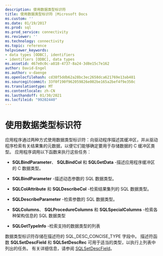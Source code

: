 ```yaml
---
description: 使用数据类型标识符
title: 使用数据类型标识符 |Microsoft Docs
ms.custom: ''
ms.date: 01/19/2017
ms.prod: sql
ms.prod_service: connectivity
ms.reviewer: ''
ms.technology: connectivity
ms.topic: reference
helpviewer_keywords:
- data types [ODBC], identifiers
- identifiers [ODBC], data types
ms.assetid: 467e0c0c-a818-4737-8a24-3d8e15c7e162
author: David-Engel
ms.author: v-daenge
ms.openlocfilehash: cd38f5ddb62a28bc3ec2658dca621769e13ab481
ms.sourcegitcommit: 33f0f190f962059826e002be165a2bef4f9e350c
ms.translationtype: MT
ms.contentlocale: zh-CN
ms.lasthandoff: 01/30/2021
ms.locfileid: "99202440"
---
```

# <a name="using-data-type-identifiers"></a>使用数据类型标识符
应用程序通过两种方式使用数据类型标识符：向驱动程序描述其缓冲区，并从驱动程序检索有关结果集的元数据，以便它们能够确定要用于存储数据的 C 缓冲区类型。 应用程序调用以下函数来执行这些任务：  
  
-   **SQLBindParameter**、 **SQLBindCol** 和 **SQLGetData** -描述应用程序缓冲区的 C 数据类型。  
  
-   **SQLBindParameter** -描述动态参数的 SQL 数据类型。  
  
-   **SQLColAttribute** 和 **SQLDescribeCol** -检索结果集列的 SQL 数据类型。  
  
-   **SQLDescribeParameter** -检索参数的 SQL 数据类型。  
  
-   **SQLColumns**、 **SQLProcedureColumns** 和 **SQLSpecialColumns** -检索各种架构信息的 SQL 数据类型  
  
-   **SQLGetTypeInfo** -检索支持的数据类型的列表  
  
 数据类型标识符存储在描述符的 SQL_DESC_CONCISE_TYPE 字段中。 描述符函数 **SQLSetDescField** 和 **SQLSetDescRec** 可用于适当的类型，以执行上列表中列出的任务。 有关详细信息，请参阅 [SQLSetDescField](../../../odbc/reference/syntax/sqlsetdescfield-function.md)。
